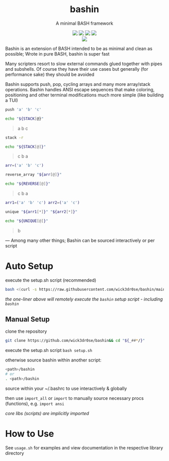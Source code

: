 <div align="center">
<h1>bashin</h1>
<p>A minimal BASH framework</p>

<img src="https://img.shields.io/badge/Shell_Script-121011?style=for-the-badge&logo=gnu-bash&logoColor=white"></img>
<img src="https://img.shields.io/badge/Made%20with-Bash-1f425f.svg"></img>
<img src=https://img.shields.io/badge/Maintained%3F-yes-green.svg></img>
<img src="https://badge-size.herokuapp.com/wick3dr0se/bashin/master/bashin.sh"></img>  
<a href="https://discord.gg/W4mQqNnfSq">
<img src="https://discordapp.com/api/guilds/913584348937207839/widget.png?style=shield"/></a>
</div>

Bashin is an extension of BASH intended to be as minimal and clean as possible; Wrote in pure BASH, bashin is super fast

Many scripters resort to slow external commands glued together with pipes and subshells. Of course they have their use cases but generally (for performance sake) they should be avoided

Bashin supports push, pop, cycling arrays and many more array/stack operations. Bashin handles ANSI escape sequences that make coloring, positioning and other terminal modifications much more simple (like building a TUI)

```bash
push 'a' 'b' 'c'

echo "${STACK[@}"
```

> a b c

```bash
stack -r

echo "${STACK[@]}"
```

> c b a

```bash
arr=('a' 'b' 'c')

reverse_array "${arr[@]}"

echo "${REVERSE[@]}"
```

> c b a

```bash
arr1=('a' 'b' 'c') arr2=('a' 'c')

unique "${arr1[*]}" "${arr2[*]}"

echo "${UNIQUE[@]}"
```

> b

— Among many other things; Bashin can be sourced interactively or per script

# Auto Setup
execute the setup.sh script (recommended)

```bash
bash <(curl -s https://raw.githubusercontent.com/wick3dr0se/bashin/main/setup.sh)
```

*the one-liner above will remotely execute the `bashin` setup script - including `bashin`*

## Manual Setup
clone the repository
```bash
git clone https://github.com/wick3dr0se/bashin&& cd "${_##*/}"
```

execute the setup.sh script `bash setup.sh`

otherwise source bashin within another script:
```bash
<path>/bashin
# or
. <path>/bashin
```

source within your ~/.bashrc to use interactively & globally

then use `import_all` or `import` to manually source necessary procs (functions), e.g. `import ansi`

*core libs (scripts) are implicitly imported*

# How to Use

See `usage.sh` for examples and view documentation in the respective library directory
